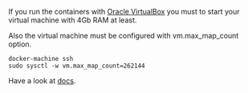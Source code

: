 If you run the containers with 
[Oracle VirtualBox](https://www.virtualbox.org/)
you must to start your virtual machine with 4Gb RAM at least.

Also the virtual machine must be configured with vm.max_map_count option.
```
docker-machine ssh
sudo sysctl -w vm.max_map_count=262144
```
Have a look at [docs](https://www.elastic.co/guide/en/elasticsearch/reference/current/vm-max-map-count.html).